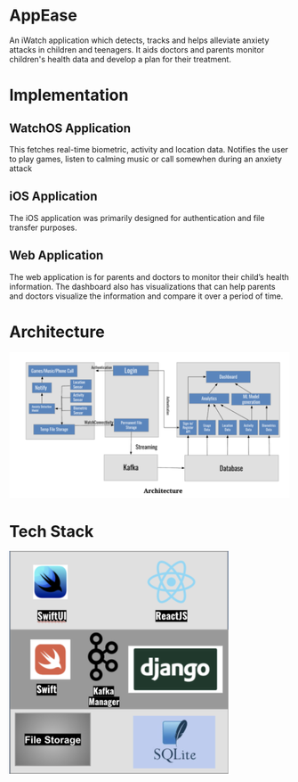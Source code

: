 # AppEase
An iWatch application which detects, tracks and helps alleviate anxiety attacks in children and teenagers. It aids doctors and parents monitor children's health data and develop a plan for their treatment.

# Implementation

## WatchOS Application

This fetches real-time biometric, activity and location data. Notifies the user to play games, listen to calming music or call somewhen during an anxiety attack

## iOS Application

The iOS application was primarily designed for authentication and file transfer purposes.

## Web Application

The web application is for parents and doctors to monitor their child’s health information. The dashboard also has visualizations that can help parents and doctors visualize the information and compare it over a period of time. 

# Architecture
![Screenshot](artchitecutre_appease.png)

# Tech Stack

![Screenshot](techsatck.png)


